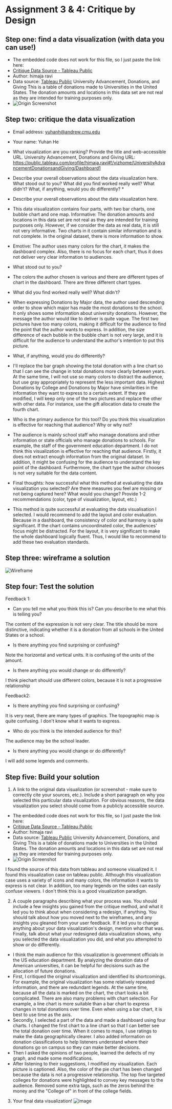 # Assignment 3 & 4: Critique by Design

## Step one: find a data visualization (with data you can use!)

- The embedded code does not work for this file, so I just paste the link here:
- [Critique Data Source - Tableau Public](https://public.tableau.com/views/UniversityAdvancementDonationsandGiving/Dashboard1?:display_count=y&:origin=viz_share_link)
- Author: himaja ravi
- Data source: [Tableau Public](https://public.tableau.com/en-gb/s/resources) University Advancement, Donations, and Giving
This is a table of donations made to Universities in the United States. The donation amounts and locations in this data set are not real as they are intended for training purposes only.
- ![Origin Screenshot](images/OriginalVis.png)

## Step two: critique the data visualization
- Email address: yuhanh@andrew.cmu.edu
- Your name: Yuhan He

- What visualization are you ranking? Provide the title and web-accessible URL.
University Advancement, Donations and Giving
URL:
https://public.tableau.com/profile/himaja.ravi#!/vizhome/UniversityAdvancementDonationsandGiving/Dashboard1

- Describe your overall observations about the data visualization here. What stood out to you? What did you find worked really well? What didn't? What, if anything, would you do differently? *
- Describe your overall observations about the data visualization here.
- This data visualization contains four parts, with two bar charts, one bubble chart and one map.
Informative: The donation amounts and locations in this data set are not real as they are intended for training purposes only. However, if we consider the data as real data, it is still not very informative. Two charts in it contain similar information and is not complete. In the original dataset, there is more information to show.

- Emotive: The author uses many colors for the chart, it makes the dashboard complex. Also, there is no focus for each chart, thus it does not deliver very clear information to audiences.

- What stood out to you? 
- The colors the author chosen is various and there are different types of chart in the dashboard.
There are three different chart types.

- What did you find worked really well? What didn't?
- When expressing Donations by Major data, the author used descending order to show which major has made the most donations to the school.
It only shows some information about university donations. However, the message the author would like to deliver is quite vague. 
The first two pictures have too many colors, making it difficult for the audience to find the point that the author wants to express.
In addition, the size difference of each bubble in the bubble chart is not very large, and it is difficult for the audience to understand the author's intention to put this picture.

- What, if anything, would you do differently? 
- I'll replace the bar graph showing the total donation with a line chart so that I can see the change in total donations more clearly between years. At the same time, I will not use so many colors to distract the audience, but use gray appropriately to represent the less important data. Highest Donations by College and Donations by Major have similarities in the information they want to express to a certain extent. If they are modified, I will keep only one of the two pictures and replace the other with other data. For instance, use the gift allocation data to create the fourth chart.

- Who is the primary audience for this tool? Do you think this visualization is effective for reaching that audience? Why or why not?
- The audience is mainly school staff who manage donations and other information or state officials who manage donations to schools. For example, the staff of the government education department.
I do not think this visualization is effective for reaching that audience. Firstly, it does not extract enough information from the original dataset. In addition, it might be confusing for the audience to understand the key point of the dashboard. Furthermore, the chart type the author chooses is not very suitable for the data content.

- Final thoughts: how successful what this method at evaluating the data visualization you selected? Are there measures you feel are missing or not being captured here? What would you change? Provide 1-2 recommendations (color, type of visualization, layout, etc.)
- This method is quite successful at evaluating the data visualisation I selected. I would recommend to add the layout and color evaluation. Because in a dashboard, the consistency of color and harmony is quite significant. If the chart contains uncoordinated color, the audiences' focus might be distracted. For the layout, it is very significant to make the whole dashboard logically fluent. Thus, I would like to recommend to add these two evaluation standards.

## Step three: wireframe a solution
![Wireframe](images/Wireframe.png)
## Step four: Test the solution
Feedback 1:
- Can you tell me what you think this is? Can you describe to me what this is telling you?

The content of the expression is not very clear. The title should be more distinctive, indicating whether it is a donation from all schools in the United States or a school.
- Is there anything you find surprising or confusing?

Note the horizontal and vertical units. It is confusing of the units of the amount.
- Is there anything you would change or do differently?

I think piechart should use different colors, because it is not a progressive relationship
 
Feedback2:
- Is there anything you find surprising or confusing?

It is very neat, there are many types of graphics. The topographic map is quite confusing. I don't know what it wants to express.
- Who do you think is the intended audience for this?

The audience may be the school leader.
- Is there anything you would change or do differently?

I will add some legends and comments.
 

## Step five: Build your solution
1. A link to the original data visualization (or screenshot - make sure to correctly cite your sources, etc.).  Include a short paragraph on why you selected this particular data visualization.  For obvious reasons, the data visualization you select should come from a publicly accessible source.  

- The embedded code does not work for this file, so I just paste the link here:
- [Critique Data Source - Tableau Public](https://public.tableau.com/views/UniversityAdvancementDonationsandGiving/Dashboard1?:display_count=y&:origin=viz_share_link)
- Author: himaja ravi
- Data source: [Tableau Public](https://public.tableau.com/en-gb/s/resources) University Advancement, Donations, and Giving
This is a table of donations made to Universities in the United States. The donation amounts and locations in this data set are not real as they are intended for training purposes only.
- ![Origin Screenshot](images/OriginalVis.png)

I found the source of this data from tableau and someone visualized it. I found this visualization case on tableau public. Although this visualization case uses a variety of icons and many colors, the information it wants to express is not clear. In addition, too many legends on the sides can easily confuse viewers. I don't think this is a good visualization paradigm.

2. A couple paragraphs describing what your process was.  You should include a few insights you gained from the critique method, and what it led you to think about when considering a redesign, if anything.  You should talk about how you moved next to the wireframes, and any insights you gleaned from your user feedback.  If it led you to change anything about your data visualization's design, mention what that was.  Finally, talk about what your redesigned data visualization shows, why you selected the data visualization you did, and what you attempted to show or do differently. 
- I think the main audience for this visualization is government officials in the US education department. By analyzing the donation data of American universities, it can be helpful for decisions such as the allocation of future donations.
- First, I critiqued the original visualization and identified its shortcomings. For example, the original visualization has some relatively repeated information, and there are redundant legends. At the same time, because all the data is marked on the chart, the chart looks a bit complicated. There are also many problems with chart selection. For example, a line chart is more suitable than a bar chart to express changes in total donations over time. Even when using a bar chart, it is best to use time as the axis.
- Secondly, I selected a part of the data and made a dashboard using four charts. I changed the first chart to a line chart so that I can better see the total donation over time. When it comes to maps, I use ratings to make the data geographically clearer. I also added information on donation classifications to help listeners understand where their donations go on campus so they can make better decisions.
- Then I asked the opinions of two people, learned the defects of my graph, and made some modifications.
- After listening to their suggestions, I modified my visualization. Each picture is captioned. Also, the color of the pie chart has been changed because the data is not a progressive relationship. The top five targeted colleges for donations were highlighted to convey key messages to the audience. Removed some extra tags, such as the zeros behind the money and the "College of" in front of the college fields.
3. Your final data visualization!
![image](images/finalvis.png)
